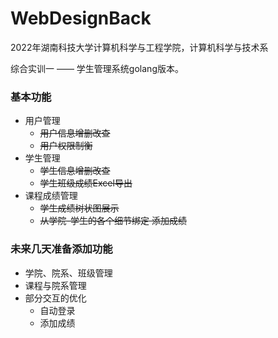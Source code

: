 # WebDesignBack

2022年湖南科技大学计算机科学与工程学院，计算机科学与技术系

综合实训一 —— 学生管理系统golang版本。



### 基本功能

- 用户管理
  - ~~用户信息增删改查~~ 
  - ~~用户权限制衡~~
- 学生管理
  - ~~学生信息增删改查~~
  - ~~学生班级成绩Excel导出~~
- 课程成绩管理
  - ~~学生成绩树状图展示~~
  - ~~从学院-学生的各个细节绑定 添加成绩~~



### 未来几天准备添加功能

- 学院、院系、班级管理
- 课程与院系管理
- 部分交互的优化
  - 自动登录
  - 添加成绩

